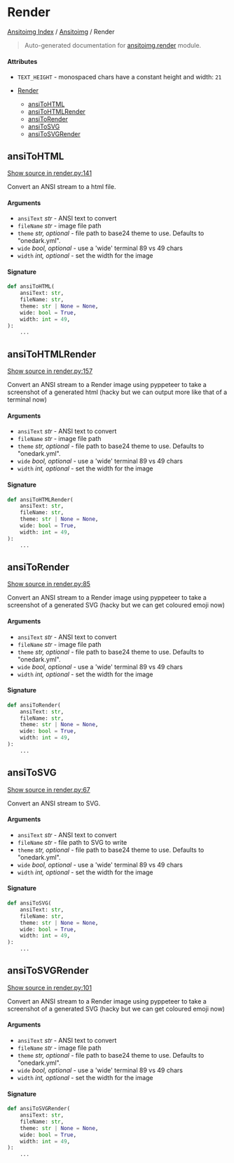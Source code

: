 # Render

[Ansitoimg Index](../README.md#ansitoimg-index) /
[Ansitoimg](./index.md#ansitoimg) /
Render

> Auto-generated documentation for [ansitoimg.render](../../../ansitoimg/render.py) module.

#### Attributes

- `TEXT_HEIGHT` - monospaced chars have a constant height and width: `21`


- [Render](#render)
  - [ansiToHTML](#ansitohtml)
  - [ansiToHTMLRender](#ansitohtmlrender)
  - [ansiToRender](#ansitorender)
  - [ansiToSVG](#ansitosvg)
  - [ansiToSVGRender](#ansitosvgrender)

## ansiToHTML

[Show source in render.py:141](../../../ansitoimg/render.py#L141)

Convert an ANSI stream to a html file.

#### Arguments

- `ansiText` *str* - ANSI text to convert
- `fileName` *str* - image file path
- `theme` *str, optional* - file path to base24 theme to use. Defaults to "onedark.yml".
- `wide` *bool, optional* - use a 'wide' terminal 89 vs 49 chars
- `width` *int, optional* - set the width for the image

#### Signature

```python
def ansiToHTML(
    ansiText: str,
    fileName: str,
    theme: str | None = None,
    wide: bool = True,
    width: int = 49,
):
    ...
```



## ansiToHTMLRender

[Show source in render.py:157](../../../ansitoimg/render.py#L157)

Convert an ANSI stream to a Render image using pyppeteer to take a
screenshot of a generated html (hacky but we can output more like that
of a terminal now)

#### Arguments

- `ansiText` *str* - ANSI text to convert
- `fileName` *str* - image file path
- `theme` *str, optional* - file path to base24 theme to use. Defaults to "onedark.yml".
- `wide` *bool, optional* - use a 'wide' terminal 89 vs 49 chars
- `width` *int, optional* - set the width for the image

#### Signature

```python
def ansiToHTMLRender(
    ansiText: str,
    fileName: str,
    theme: str | None = None,
    wide: bool = True,
    width: int = 49,
):
    ...
```



## ansiToRender

[Show source in render.py:85](../../../ansitoimg/render.py#L85)

Convert an ANSI stream to a Render image using pyppeteer to take a
screenshot of a generated SVG (hacky but we can get coloured emoji now)

#### Arguments

- `ansiText` *str* - ANSI text to convert
- `fileName` *str* - image file path
- `theme` *str, optional* - file path to base24 theme to use. Defaults to "onedark.yml".
- `wide` *bool, optional* - use a 'wide' terminal 89 vs 49 chars
- `width` *int, optional* - set the width for the image

#### Signature

```python
def ansiToRender(
    ansiText: str,
    fileName: str,
    theme: str | None = None,
    wide: bool = True,
    width: int = 49,
):
    ...
```



## ansiToSVG

[Show source in render.py:67](../../../ansitoimg/render.py#L67)

Convert an ANSI stream to SVG.

#### Arguments

- `ansiText` *str* - ANSI text to convert
- `fileName` *str* - file path to SVG to write
- `theme` *str, optional* - file path to base24 theme to use. Defaults to "onedark.yml".
- `wide` *bool, optional* - use a 'wide' terminal 89 vs 49 chars
- `width` *int, optional* - set the width for the image

#### Signature

```python
def ansiToSVG(
    ansiText: str,
    fileName: str,
    theme: str | None = None,
    wide: bool = True,
    width: int = 49,
):
    ...
```



## ansiToSVGRender

[Show source in render.py:101](../../../ansitoimg/render.py#L101)

Convert an ANSI stream to a Render image using pyppeteer to take a
screenshot of a generated SVG (hacky but we can get coloured emoji now)

#### Arguments

- `ansiText` *str* - ANSI text to convert
- `fileName` *str* - image file path
- `theme` *str, optional* - file path to base24 theme to use. Defaults to "onedark.yml".
- `wide` *bool, optional* - use a 'wide' terminal 89 vs 49 chars
- `width` *int, optional* - set the width for the image

#### Signature

```python
def ansiToSVGRender(
    ansiText: str,
    fileName: str,
    theme: str | None = None,
    wide: bool = True,
    width: int = 49,
):
    ...
```
